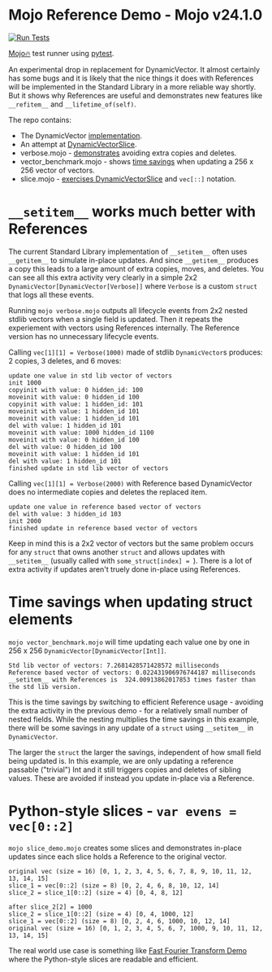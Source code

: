 # Mojo Reference Demo - Mojo v24.1.0

[![Run Tests](https://github.com/mikowals/dynamic_vector.mojo/actions/workflows/test.yml/badge.svg)](https://github.com/mikowals/dynamic_vector.mojo/actions/workflows/test.yml)

[Mojo🔥](https://github.com/modularml/mojo)  test runner using [pytest](https://docs.pytest.org).

An experimental drop in replacement for DynamicVector. It almost certainly has some bugs and it is likely that the nice things it does with References will be implemented in the Standard Library in a more reliable way shortly. But it shows why References are useful and demonstrates new features like `__refitem__` and `__lifetime_of(self)`.

The repo contains:

- The DynamicVector [implementation](https://github.com/mikowals/dynamic_vector.mojo/blob/main/dynamic_vector.mojo#L4).
- An attempt at [DynamicVectorSlice](https://github.com/mikowals/dynamic_vector.mojo/blob/main/dynamic_vector.mojo#L98).
- verbose.mojo - [demonstrates](https://github.com/mikowals/dynamic_vector.mojo/tree/main?tab=readme-ov-file#__setitem__-works-much-better-with-references) avoiding extra copies and deletes.
- vector_benchmark.mojo - shows [time savings](https://github.com/mikowals/dynamic_vector.mojo/tree/main?tab=readme-ov-file#time-savings-when-updating-struct-elements) when updating a 256 x 256 vector of vectors.
- slice.mojo - [exercises DynamicVectorSlice](https://github.com/mikowals/dynamic_vector.mojo/tree/main?tab=readme-ov-file#python-style-slices---var-evens--vec02) and `vec[::]` notation.

# `__setitem__` works much better with References

The current Standard Library implementation of `__setitem__` often uses `__getitem__` to simulate in-place updates. And since `__getitem__` produces a copy this leads to a large amount of extra copies, moves, and deletes. You can see all this extra activity very clearly in a simple 2x2 `DynamicVector[DynamicVector[Verbose]]` where `Verbose` is a custom `struct` that logs all these events.

Running `mojo verbose.mojo` outputs all lifecycle events from 2x2 nested stdlib vectors when a single field is updated. Then it repeats the experiement with vectors using References internally. The Reference version has no unnecessary lifecycle events.

Calling `vec[1][1] = Verbose(1000)` made of stdlib `DynamicVector`s produces: 2 copies, 3 deletes, and 6 moves:

```console
update one value in std lib vector of vectors
init 1000
copyinit with value: 0 hidden_id: 100
moveinit with value: 0 hidden_id 100
copyinit with value: 1 hidden_id: 101
moveinit with value: 1 hidden_id 101
moveinit with value: 1 hidden_id 101
del with value: 1 hidden_id 101
moveinit with value: 1000 hidden_id 1100
moveinit with value: 0 hidden_id 100
del with value: 0 hidden_id 100
moveinit with value: 1 hidden_id 101
del with value: 1 hidden_id 101
finished update in std lib vector of vectors
```

Calling `vec[1][1] = Verbose(2000)` with Reference based DynamicVector does no intermediate copies and deletes the replaced item.

```console
update one value in reference based vector of vectors
del with value: 3 hidden_id 103
init 2000
finished update in reference based vector of vectors
```

Keep in mind this is a 2x2 vector of vectors but the same problem occurs for any `struct` that owns another `struct` and allows updates with `__setitem__` (usually called with `some_struct[index] = `). There is a lot of extra activity if updates aren't truely done in-place using References.

# Time savings when updating struct elements

`mojo vector_benchmark.mojo` will time updating each value one by one in 256 x 256 `DynamicVector[DynamicVector[Int]]`.

```console
Std lib vector of vectors: 7.2681428571428572 milliseconds
Reference based vector of vectors: 0.022431906976744187 milliseconds
__setitem__ with References is  324.00913862017853 times faster than the std lib version.
```

This is the time savings by switching to efficient Reference usage - avoiding the extra activity in the previous demo - for a relatively small number of nested fields. While the nesting multiplies the time savings in this example, there will be some savings in any update of a `struct` using `__setitem__` in `DynamicVector`.

The larger the `struct` the larger the savings, independent of how small field being updated is. In this example, we are only updating a reference passable ("trivial") Int and it still triggers copies and deletes of sibling values. These are avoided if instead you update in-place via a Reference.

# Python-style slices - `var evens = vec[0::2]`

`mojo slice_demo.mojo` creates some slices and demonstrates in-place updates since each slice holds a Reference to the original vector.

```console
original vec (size = 16) [0, 1, 2, 3, 4, 5, 6, 7, 8, 9, 10, 11, 12, 13, 14, 15]
slice_1 = vec[0::2] (size = 8) [0, 2, 4, 6, 8, 10, 12, 14]
slice_2 = slice_1[0::2] (size = 4) [0, 4, 8, 12]

after slice_2[2] = 1000
slice_2 = slice_1[0::2] (size = 4) [0, 4, 1000, 12]
slice_1 = vec[0::2] (size = 8) [0, 2, 4, 6, 1000, 10, 12, 14]
original vec (size = 16) [0, 1, 2, 3, 4, 5, 6, 7, 1000, 9, 10, 11, 12, 13, 14, 15]
```

The real world use case is something like [Fast Fourier Transform Demo](https://github.com/duckki/field-fft-mojo/blob/main/python/fft-python.py#L15) where the Python-style slices are readable and efficient.
